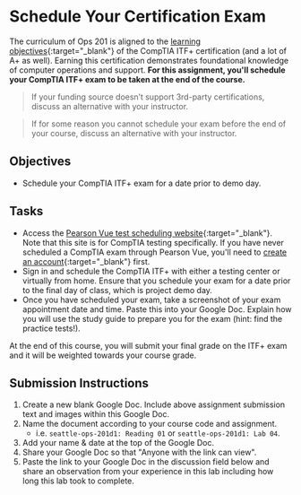 # Schedule Your Certification Exam

The curriculum of Ops 201 is aligned to the [learning objectives](https://www.comptia.org/training/resources/exam-objectives){:target="_blank"} of the CompTIA ITF+ certification (and a lot of A+ as well). Earning this certification demonstrates foundational knowledge of computer operations and support. **For this assignment, you'll schedule your CompTIA ITF+ exam to be taken at the end of the course.**

> If your funding source doesn’t support 3rd-party certifications, discuss an alternative with your instructor.

> If for some reason you cannot schedule your exam before the end of your course, discuss an alternative with your instructor.

## Objectives

- Schedule your CompTIA ITF+ exam for a date prior to demo day.

## Tasks

- Access the [Pearson Vue test scheduling website](https://home.pearsonvue.com/Clients/CompTIA.aspx){:target="_blank"}. Note that this site is for CompTIA testing specifically. If you have never scheduled a CompTIA exam through Pearson Vue, you'll need to [create an account](https://wsr.pearsonvue.com/testtaker/profile/create/SignUp.htm?clientCode=COMPTIA&locale=en_US){:target="_blank"} first.
- Sign in and schedule the CompTIA ITF+ with either a testing center or virtually from home. Ensure that you schedule your exam for a date prior to the final day of class, which is project demo day.
- Once you have scheduled your exam, take a screenshot of your exam appointment date and time. Paste this into your Google Doc. Explain how you will use the study guide to prepare you for the exam (hint: find the practice tests!).

At the end of this course, you will submit your final grade on the ITF+ exam and it will be weighted towards your course grade.

## Submission Instructions

1. Create a new blank Google Doc. Include above assignment submission text and images within this Google Doc.
1. Name the document according to your course code and assignment.
   - i.e. `seattle-ops-201d1: Reading 01` or `seattle-ops-201d1: Lab 04`.
1. Add your name & date at the top of the Google Doc.
1. Share your Google Doc so that "Anyone with the link can view".
1. Paste the link to your Google Doc in the discussion field below and share an observation from your experience in this lab including how long this lab took to complete.

